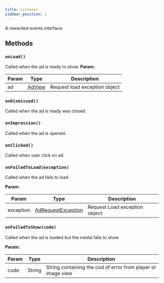 ```yaml
---
title: Listener
sidebar_position: 1
---
```


A rewarded events interface.

## Methods

### `onLoad()`

Called when the ad is ready to show.
**Param:**

| Param | Type                               | Description                   |
| ----- | ---------------------------------- | ----------------------------- |
| ad    | [AdView](/docs/api/android/banner) | Request load exception object |

### `onDismissed()`

Called when the ad is ready was closed.

### `onImpression()`

Called when the ad is opened.

### `onClicked()`

Called when user click on ad.

### `onFailedToLoad(exception)`

Called when the ad fails to load

**Param:**

| Param     | Type                                                                    | Description                   |
| --------- | ----------------------------------------------------------------------- | ----------------------------- |
| exception | [AdRequestException](/docs/api/android/exceptions/ad_request_exception) | Request Load exception object |

### `onFailedToShow(code)`

Called when the ad is loaded but the media fails to show

**Param:**

| Param | Type   | Description                                                  |
| ----- | ------ | ------------------------------------------------------------ |
| code  | String | String containing the cod of error from player or image view |
